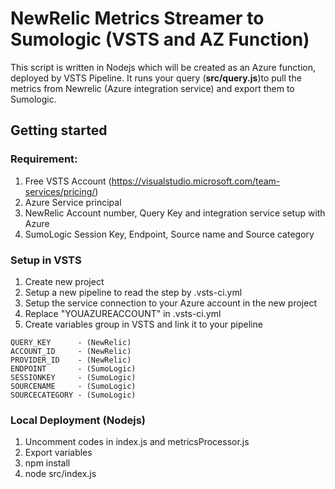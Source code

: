 # NewRelic Metrics Streamer to Sumologic (VSTS and AZ Function)
This script is written in Nodejs which will be created as an Azure function, deployed by VSTS Pipeline.
It runs your query (**src/query.js**)to pull the metrics from Newrelic (Azure integration service) and export them to Sumologic.

## Getting started

### Requirement:

1. Free VSTS Account (https://visualstudio.microsoft.com/team-services/pricing/)
2. Azure Service principal
3. NewRelic Account number, Query Key and integration service setup with Azure
4. SumoLogic Session Key, Endpoint, Source name and Source category

### Setup in VSTS

1. Create new project
2. Setup a new pipeline to read the step by .vsts-ci.yml
3. Setup the service connection to your Azure account in the new project
4. Replace "YOUAZUREACCOUNT" in .vsts-ci.yml
5. Create variables group in VSTS and link it to your pipeline

```
QUERY_KEY      - (NewRelic)
ACCOUNT_ID     - (NewRelic)
PROVIDER_ID    - (NewRelic)
ENDPOINT       - (SumoLogic)
SESSIONKEY     - (SumoLogic)
SOURCENAME     - (SumoLogic)
SOURCECATEGORY - (SumoLogic)
```


### Local Deployment (Nodejs)

1. Uncomment codes in index.js and metricsProcessor.js
2. Export variables
3. npm install
4. node src/index.js
